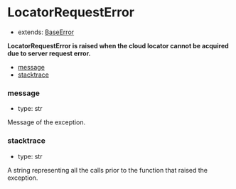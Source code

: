 # LocatorRequestError

- extends: [BaseError](./doc/api/python/exceptions/baseerror.md)

**LocatorRequestError is raised when the cloud locator cannot be acquired due to server request error.**

- [message](#message)
- [stacktrace](#stacktrace)


### message
- type: str

Message of the exception.


### stacktrace
- type: str

A string representing all the calls prior to the function that raised the exception.